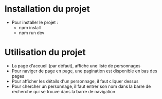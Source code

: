 # Installation du projet
- Pour installer le projet :
  - npm install
  - npm run dev

# Utilisation du projet
- La page d'accueil (par défaut), affiche une liste de personnages
- Pour naviger de page en page, une pagination est disponible en bas des pages
- Pour afficher les détails d'un personnage, il faut cliquer dessus
- Pour chercher un personnage, il faut entrer son nom dans la barre de recherche qui se trouve dans la barre de navigation
